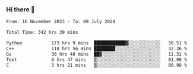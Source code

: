 ### Hi there 👋

<!--
**floyiac/floyiac** is a ✨ _special_ ✨ repository because its `README.md` (this file) appears on your GitHub profile.

Here are some ideas to get you started:

- 🔭 I’m currently working on ...
- 🌱 I’m currently learning ...
- 👯 I’m looking to collaborate on ...
- 🤔 I’m looking for help with ...
- 💬 Ask me about ...
- 📫 How to reach me: ...
- 😄 Pronouns: ...
- ⚡ Fun fact: ...
-->

<!--START_SECTION:waka-->

```txt
From: 16 November 2023 - To: 09 July 2024

Total Time: 342 hrs 39 mins

Python           173 hrs 9 mins  ████████████▓░░░░░░░░░░░░   50.51 %
C++              110 hrs 56 mins ████████░░░░░░░░░░░░░░░░░   32.36 %
Go               38 hrs 48 mins  ██▓░░░░░░░░░░░░░░░░░░░░░░   11.32 %
Text             6 hrs 47 mins   ▒░░░░░░░░░░░░░░░░░░░░░░░░   01.98 %
C                3 hrs 21 mins   ▒░░░░░░░░░░░░░░░░░░░░░░░░   00.98 %
```

<!--END_SECTION:waka-->
